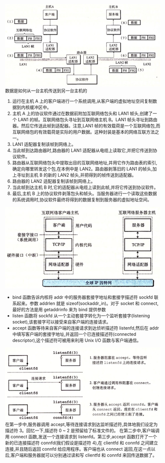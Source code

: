![img_37.png](img_37.png) 数据是如何从一台主机传送到另一台主机的
1.  运行在主机 A 上的客户端进行一个系统调用,从客户端的虚拟地址空间复制数据到内核缓冲区中。
2.  主机 A 上的协议软件通过在数据前附加互联网络包头和 LAN1 帧头,创建了一个 LAN1 的帧。互联网络包头寻址到互联网络主机 B。LAN1 帧头寻址到路由器。然后它传送此帧到适配器。注意,LAN1 帧的有效载荷是一个互联网络包,而互联网络包的有效载荷是实际的用户数据。这种封装是基本的网络互联方法之一。
3.  LAN1 适配器复制该帧到网络上。
4.  当此帧到达路由器时,路由器的 LAN1 适配器从电缆上读取它,并把它传送到协议软件。
5.  路由器从互联网络包头中提取出目的互联网络地址,并用它作为路由表的索引,确定向哪里转发这个包,在本例中是 LAN2。路由器剥落旧的 LAN1 的帧头,加上寻址到主机 B 的新的 LAN2 帧头,并把得到的帧传送到适配器。
6.  路由器的 LAN2 适配器复制该帧到网络上。
7.  当此帧到达主机 B 时,它的适配器从电缆上读到此帧,并将它传送到协议软件。
8.  最后,主机 B 上的协议软件剥落包头和帧头。当服务器进行一个读取这些数据的系统调用时,协议软件最终将得到的数据复制到服务器的虚拟地址空间。

![img_38.png](img_38.png)

- bind 函数告诉内核将 addr 中的服务器套接字地址和套接字描述符 sockfd 联系起来。参数 addrlen 就是 sizeof(sockaddr_in)。对于 socket 和 connect,最好的方法是用 getaddrinfo 来为 bind 提供参数
- listen 函数将 sockfd 从一个主动套接字转化为一个监听套接字(listening socket),该套接字可以接受来自客户端的连接请求。
- accept 函数等待来自客户端的连接请求到达侦听描述符 listenfd,然后在 addr 中填写客户端的套接字地址,并返回一个已连接描述符(connected descriptor),这个描述符可被用来利用 Unix I/O 函数与客户端通信。

![img_39.png](img_39.png) 在第一步中,服务器调用 accept,等待连接请求到达监听描述符,具体地我们设定为描述符 3。回忆一下,描述符 0 ~ 2 是预留给了标准文件的。 在第二步中,客户端调用 connect 函数,发送一个连接请求到 listenfd。第三步,accept 函数打开了一个新的已连接描述符 connfd(我们假设是描述符 4),在 clientfd 和 connfd 之间建立连接,并且随后返回 connfd 给应用程序。客户端也从 connect 返回,在这一点以后,客户端和服务器就可以分别通过读和写 clientfd 和 connfd 来回传送数据了。

